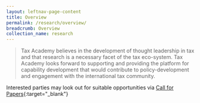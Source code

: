 ```yaml
---
layout: leftnav-page-content
title: Overview
permalink: /research/overview/
breadcrumb: Overview
collection_name: research
---
```


> Tax Academy believes in the development of thought leadership in tax and that research is a necessary facet of the tax eco-system. Tax Academy looks forward to supporting and providing the platform for capability development that would contribute to policy-development and engagement with the international tax community.

Interested parties may look out for suitable opportunities via [Call for Papers](/research/call-for-papers/){:target="_blank"}

